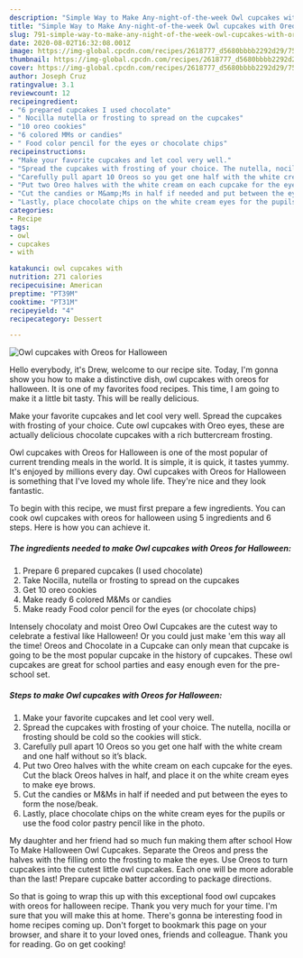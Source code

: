 ```yaml
---
description: "Simple Way to Make Any-night-of-the-week Owl cupcakes with Oreos for Halloween"
title: "Simple Way to Make Any-night-of-the-week Owl cupcakes with Oreos for Halloween"
slug: 791-simple-way-to-make-any-night-of-the-week-owl-cupcakes-with-oreos-for-halloween
date: 2020-08-02T16:32:08.001Z
image: https://img-global.cpcdn.com/recipes/2618777_d5680bbbb2292d29/751x532cq70/owl-cupcakes-with-oreos-for-halloween-recipe-main-photo.jpg
thumbnail: https://img-global.cpcdn.com/recipes/2618777_d5680bbbb2292d29/751x532cq70/owl-cupcakes-with-oreos-for-halloween-recipe-main-photo.jpg
cover: https://img-global.cpcdn.com/recipes/2618777_d5680bbbb2292d29/751x532cq70/owl-cupcakes-with-oreos-for-halloween-recipe-main-photo.jpg
author: Joseph Cruz
ratingvalue: 3.1
reviewcount: 12
recipeingredient:
- "6 prepared cupcakes I used chocolate"
- " Nocilla nutella or frosting to spread on the cupcakes"
- "10 oreo cookies"
- "6 colored MMs or candies"
- " Food color pencil for the eyes or chocolate chips"
recipeinstructions:
- "Make your favorite cupcakes and let cool very well."
- "Spread the cupcakes with frosting of your choice. The nutella, nocilla or frosting should be cold so the cookies will stick."
- "Carefully pull apart 10 Oreos so you get one half with the white cream and one half without so it’s black."
- "Put two Oreo halves with the white cream on each cupcake for the eyes. Cut the black Oreos halves in half, and place it on the white cream eyes to make eye brows."
- "Cut the candies or M&amp;Ms in half if needed and put between the eyes to form the nose/beak."
- "Lastly, place chocolate chips on the white cream eyes for the pupils or use the food color pastry pencil like in the photo."
categories:
- Recipe
tags:
- owl
- cupcakes
- with

katakunci: owl cupcakes with 
nutrition: 271 calories
recipecuisine: American
preptime: "PT39M"
cooktime: "PT31M"
recipeyield: "4"
recipecategory: Dessert

---
```



![Owl cupcakes with Oreos for Halloween](https://img-global.cpcdn.com/recipes/2618777_d5680bbbb2292d29/751x532cq70/owl-cupcakes-with-oreos-for-halloween-recipe-main-photo.jpg)

Hello everybody, it's Drew, welcome to our recipe site. Today, I'm gonna show you how to make a distinctive dish, owl cupcakes with oreos for halloween. It is one of my favorites food recipes. This time, I am going to make it a little bit tasty. This will be really delicious.

Make your favorite cupcakes and let cool very well. Spread the cupcakes with frosting of your choice. Cute owl cupcakes with Oreo eyes, these are actually delicious chocolate cupcakes with a rich buttercream frosting.

Owl cupcakes with Oreos for Halloween is one of the most popular of current trending meals in the world. It is simple, it is quick, it tastes yummy. It's enjoyed by millions every day. Owl cupcakes with Oreos for Halloween is something that I've loved my whole life. They're nice and they look fantastic.


To begin with this recipe, we must first prepare a few ingredients. You can cook owl cupcakes with oreos for halloween using 5 ingredients and 6 steps. Here is how you can achieve it.

<!--inarticleads1-->

##### The ingredients needed to make Owl cupcakes with Oreos for Halloween:

1. Prepare 6 prepared cupcakes (I used chocolate)
1. Take  Nocilla, nutella or frosting to spread on the cupcakes
1. Get 10 oreo cookies
1. Make ready 6 colored M&amp;Ms or candies
1. Make ready  Food color pencil for the eyes (or chocolate chips)


Intensely chocolaty and moist Oreo Owl Cupcakes are the cutest way to celebrate a festival like Halloween! Or you could just make &#39;em this way all the time! Oreos and Chocolate in a Cupcake can only mean that cupcake is going to be the most popular cupcake in the history of cupcakes. These owl cupcakes are great for school parties and easy enough even for the pre-school set. 

<!--inarticleads2-->

##### Steps to make Owl cupcakes with Oreos for Halloween:

1. Make your favorite cupcakes and let cool very well.
1. Spread the cupcakes with frosting of your choice. The nutella, nocilla or frosting should be cold so the cookies will stick.
1. Carefully pull apart 10 Oreos so you get one half with the white cream and one half without so it’s black.
1. Put two Oreo halves with the white cream on each cupcake for the eyes. Cut the black Oreos halves in half, and place it on the white cream eyes to make eye brows.
1. Cut the candies or M&amp;Ms in half if needed and put between the eyes to form the nose/beak.
1. Lastly, place chocolate chips on the white cream eyes for the pupils or use the food color pastry pencil like in the photo.


My daughter and her friend had so much fun making them after school How To Make Halloween Owl Cupcakes. Separate the Oreos and press the halves with the filling onto the frosting to make the eyes. Use Oreos to turn cupcakes into the cutest little owl cupcakes. Each one will be more adorable than the last! Prepare cupcake batter according to package directions. 

So that is going to wrap this up with this exceptional food owl cupcakes with oreos for halloween recipe. Thank you very much for your time. I'm sure that you will make this at home. There's gonna be interesting food in home recipes coming up. Don't forget to bookmark this page on your browser, and share it to your loved ones, friends and colleague. Thank you for reading. Go on get cooking!

